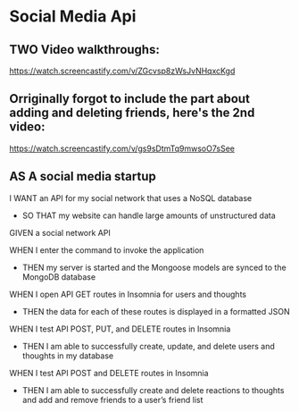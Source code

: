# Social Media Api

## TWO Video walkthroughs:
https://watch.screencastify.com/v/ZGcvsp8zWsJvNHqxcKgd

## Orriginally forgot to include the part about adding and deleting friends, here's the 2nd video:
https://watch.screencastify.com/v/gs9sDtmTq9mwsoO7sSee

## AS A social media startup
I WANT an API for my social network that uses a NoSQL database
- SO THAT my website can handle large amounts of unstructured data

GIVEN a social network API

WHEN I enter the command to invoke the application
- THEN my server is started and the Mongoose models are synced to the MongoDB database

WHEN I open API GET routes in Insomnia for users and thoughts
- THEN the data for each of these routes is displayed in a formatted JSON

WHEN I test API POST, PUT, and DELETE routes in Insomnia
- THEN I am able to successfully create, update, and delete users and thoughts in my database

WHEN I test API POST and DELETE routes in Insomnia
- THEN I am able to successfully create and delete reactions to thoughts and add and remove friends to a user’s friend list
